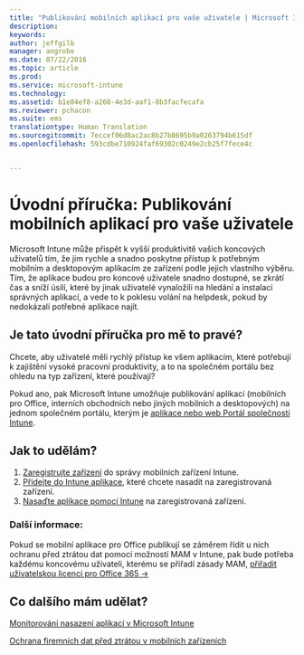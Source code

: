 ```yaml
---
title: "Publikování mobilních aplikací pro vaše uživatele | Microsoft Intune"
description: 
keywords: 
author: jeffgilb
manager: angrobe
ms.date: 07/22/2016
ms.topic: article
ms.prod: 
ms.service: microsoft-intune
ms.technology: 
ms.assetid: b1e84ef8-a260-4e3d-aaf1-8b3facfecafa
ms.reviewer: pchacon
ms.suite: ems
translationtype: Human Translation
ms.sourcegitcommit: 7eccef06d8ac2ac8b27b8695b9a0263794b615df
ms.openlocfilehash: 593cdbe710924faf69302c0249e2cb25f7fece4c


---
```


# Úvodní příručka: Publikování mobilních aplikací pro vaše uživatele
Microsoft Intune může přispět k vyšší produktivitě vašich koncových uživatelů tím, že jim rychle a snadno poskytne přístup k potřebným mobilním a desktopovým aplikacím ze zařízení podle jejich vlastního výběru. Tím, že aplikace budou pro koncové uživatele snadno dostupné, se zkrátí čas a sníží úsilí, které by jinak uživatelé vynaložili na hledání a instalaci správných aplikací, a vede to k poklesu volání na helpdesk, pokud by nedokázali potřebné aplikace najít.   

## Je tato úvodní příručka pro mě to pravé?
Chcete, aby uživatelé měli rychlý přístup ke všem aplikacím, které potřebují k zajištění vysoké pracovní produktivity, a to na společném portálu bez ohledu na typ zařízení, které používají?

Pokud ano, pak Microsoft Intune umožňuje publikování aplikací (mobilních pro Office, interních obchodních nebo jiných mobilních a desktopových) na jednom společném portálu, kterým je [aplikace nebo web Portál společnosti Intune](/intune/enduser/company-portal-frequently-asked-questions).

## Jak to udělám?
1.  [Zaregistrujte zařízení](/intune/deploy-use/enroll-devices-in-microsoft-intune) do správy mobilních zařízení Intune.
2.  [Přidejte do Intune aplikace](/intune/deploy-use/add-apps-for-mobile-devices-in-microsoft-intune), které chcete nasadit na zaregistrovaná zařízení.
3.  [Nasaďte aplikace pomocí Intune](/intune/deploy-use/deploy-apps) na zaregistrovaná zařízení.

### Další informace:
Pokud se mobilní aplikace pro Office publikují se záměrem řídit u nich ochranu před ztrátou dat pomocí možností MAM v Intune, pak bude potřeba každému koncovému uživateli, kterému se přiřadí zásady MAM, <a href="https://support.office.com/article/Assign-or-remove-licenses-for-Office-365-for-business-997596b5-4173-4627-b915-36abac6786dc" target="_blank"> přiřadit uživatelskou licenci pro Office 365 &rarr;</a>

## Co dalšího mám udělat?
[Monitorování nasazení aplikací v Microsoft Intune](/intune/deploy-use/monitor-apps-in-microsoft-intune)

[Ochrana firemních dat před ztrátou v mobilních zařízeních](/intune/deploy-use/protect-app-data-using-mobile-app-management-policies-with-microsoft-intune)



<!--HONumber=Jul16_HO4-->



